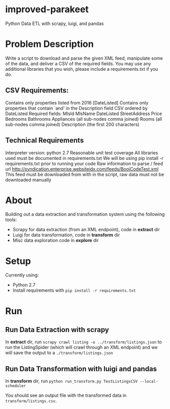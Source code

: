 # improved-parakeet
Python Data ETL with scrapy, luigi, and pandas

# Problem Description

Write a script to download and parse the given XML feed, manipulate some of the data, and deliver a CSV of the required fields. You may use any additional libraries that you wish, please include a requirements.txt if you do.

## CSV Requirements:

Contains only properties listed from 2016 [DateListed]
Contains only properties that contain `and' in the Description field
CSV ordered by DateListed
Required fields:
MlsId
MlsName
DateListed
StreetAddress
Price
Bedrooms
Bathrooms
Appliances (all sub-nodes comma joined)
Rooms (all sub-nodes comma joined)
Description (the first 200 characters)

## Technical Requirements

Interpreter version: python 2.7
Reasonable unit test coverage
All libraries used must be documented in requirements.txt
We will be using pip install -r requirements.txt prior to running your code
Raw information to parse / feed url
http://syndication.enterprise.websiteidx.com/feeds/BoojCodeTest.xml
This feed must be downloaded from with in the script, raw data must not be downloaded manually

# About

Building out a data extraction and transformation system using the following tools:

* Scrapy for data extraction (from an XML endpoint), code in **extract** dir
* Luigi for data transformation, code in **transform** dir
* Misc data exploration code in **explore** dir

# Setup

Currently using:

* Python 2.7
* Install requirements with `pip install -r requirements.txt`

# Run

## Run Data Extraction with **scrapy**

In **extract** dir, run `scrapy crawl listing -o ../transform/listings.json` to
run the ListingSpider (which will crawl through an XML endpoint) and we will
save the output to a `./transform/listings.json`

## Run Data Transformation with **luigi** and **pandas**

In **transform** dir, run `python run_transform.py TestListingsCSV --local-scheduler`

You should see an output file with the transformed data in `transform/listings.csv`.
